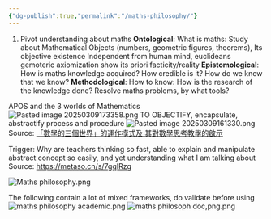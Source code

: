 ```yaml
---
{"dg-publish":true,"permalink":"/maths-philosophy/"}
---
```



1. Pivot understanding about maths 
	**Ontological**: What is maths: Study about Mathematical Objects (numbers, geometric figures, theorems), Its objective existence Independent from human mind, euclideans gemoteric axiomization show its priori facticity/reality
	**Epistomological**: How is maths knowledge acquired? How credible is it? How do we know that we know? 
	**Methodological**: How to know: How is the research of the knowledge done? Resolve maths problems, by what tools?

APOS and the 3 worlds of Mathematics
![Pasted image 20250309173358.png](/img/user/%E8%B5%84%E6%96%99%E5%BA%93/%E9%99%84%E4%BB%B6/Pasted%20image%2020250309173358.png)
TO OBJECTIFY, encapsulate, abstractify process and procedure
![Pasted image 20250309161330.png](/img/user/%E8%B5%84%E6%96%99%E5%BA%93/%E9%99%84%E4%BB%B6/Pasted%20image%2020250309161330.png)
Source: [「數學的三個世界」的運作模式及 其對數學思考教學的啟示](https://www.sec.ntnu.edu.tw/uploads/asset/data/6256401d381784d09345badc/02-104014-(%E4%BB%8B%E7%B4%B9)%E6%95%B8%E5%AD%B8%E4%B8%89%E5%80%8B%E4%B8%96%E7%95%8C%E6%A8%A1%E5%BC%8F%E9%81%8B(I)(%E4%BF%AE%E6%94%B9).pdf#page=4.05)






Trigger: Why are teachers thinking so fast, able to explain and manipulate abstract concept so easily, and yet understanding what I am talking about
Source: https://metaso.cn/s/7gqIRzg

![Maths philosophy.png](/img/user/%E8%B5%84%E6%96%99%E5%BA%93/%E9%99%84%E4%BB%B6/Maths%20philosophy.png)

The following contain a lot of  mixed frameworks, do validate  before using
![maths philosophy academic.png](/img/user/%E8%B5%84%E6%96%99%E5%BA%93/%E9%99%84%E4%BB%B6/maths%20philosophy%20academic.png)
![maths philosoph doc,png.png](/img/user/%E8%B5%84%E6%96%99%E5%BA%93/%E9%99%84%E4%BB%B6/maths%20philosoph%20doc,png.png)